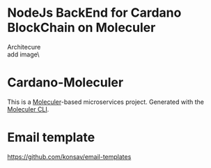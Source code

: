 # NodeJs BackEnd for Cardano BlockChain on Moleculer
Architecure\
add image\

# Cardano-Moleculer
This is a [Moleculer](https://moleculer.services/)-based microservices project. Generated with the [Moleculer CLI](https://moleculer.services/docs/0.14/moleculer-cli.html).


# Email template
https://github.com/konsav/email-templates
